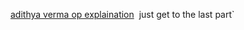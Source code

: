 [adithya verma op explaination](https://www.youtube.com/watch?v=4WmTRFZilj8&list=PL_z_8CaSLPWeYfhtuKHj-9MpYb6XQJ_f2&index=7)
​
just get to the last part`